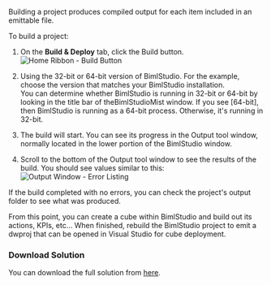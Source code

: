 Building a project produces compiled output for each item included in an emittable file.

To build a project:

1.  On the **Build & Deploy** tab, click the Build button.  
    ![Home Ribbon - Build Button](https://varigencecom.blob.core.windows.net/images-mistdocumentation/012_Step01.png)
2.  Using the 32-bit or 64-bit version of BimlStudio. For the example, choose the version that matches your BimlStudio installation.  
    You can determine whether BimlStudio is running in 32-bit or 64-bit by looking in the title bar of theBimlStudioMist window. If you see [64-bit], then BimlStudio is running as a 64-bit process. Otherwise, it's running in 32-bit.

3.  The build will start. You can see its progress in the Output tool window, normally located in the lower portion of the BimlStudio window.  

4.  Scroll to the bottom of the Output tool window to see the results of the build. You should see values similar to this:  
    ![Output Window - Error Listing](https://varigencecom.blob.core.windows.net/images-mistdocumentation/012_Step04.png)

If the build completed with no errors, you can check the project's output folder to see what was produced.

From this point, you can create a cube within BimlStudio and build out its actions, KPIs, etc... When finished, rebuild the BimlStudio project to emit a dwproj that can be opened in Visual Studio for cube deployment.

### Download Solution
You can download the full solution from [here](/downloads/adventureworksltsample.zip).
